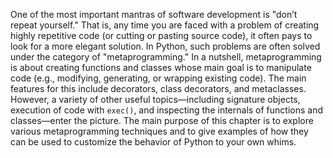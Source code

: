 One of the most important mantras of software development is "don’t repeat yourself." That is, any time you are faced with a problem of creating highly repetitive code (or cutting or pasting source code), it often pays to look for a more elegant solution. In Python, such problems are often solved under the category of "metaprogramming." In a nutshell, metaprogramming is about creating functions and classes whose main goal is to manipulate code (e.g., modifying, generating, or wrapping existing code). The main features for this include decorators, class decorators, and metaclasses. However, a variety of other useful topics—​including signature objects, execution of code with `exec()`, and inspecting the internals of functions and classes—​enter the picture. The main purpose of this chapter is to explore various metaprogramming techniques and to give examples of how they can be used to customize the behavior of Python to your own whims.